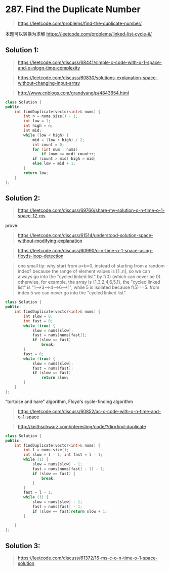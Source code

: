 # 287. Find the Duplicate Number
> https://leetcode.com/problems/find-the-duplicate-number/

本题可以转换为求解 https://leetcode.com/problems/linked-list-cycle-ii/

## Solution 1:
> https://leetcode.com/discuss/68441/simple-c-code-with-o-1-space-and-o-nlogn-time-complexity

> https://leetcode.com/discuss/60830/solutions-explanation-space-without-changing-input-array

> http://www.cnblogs.com/grandyang/p/4843654.html

```cpp
class Solution {
public:
    int findDuplicate(vector<int>& nums) {
        int n = nums.size() - 1;
        int low = 1;
        int high = n;
        int mid;
        while (low < high) {
            mid = (low + high) / 2;
            int count = 0;
            for (int num : nums)
                if (num <= mid) count++;            
            if (count > mid) high = mid;
            else low = mid + 1;
        }
        return low;
    }
};
```

## Solution 2:
> https://leetcode.com/discuss/69766/share-my-solution-o-n-time-o-1-space-12-ms

prove:
> https://leetcode.com/discuss/61514/understood-solution-space-without-modifying-explanation

> https://leetcode.com/discuss/60990/o-n-time-o-1-space-using-floyds-loop-detection

> one small tip: why start from a=b=0, instead of starting from a random index?
because the range of element values is [1..n], so we can always go into the "cycled linked list" by f(0) (which can never be 0).
otherwise, for example, the array is {1,3,2,4,6,5,1}, the "cycled linked list" is "1-->3-->4-->6-->1", while 5 is isolated because f(5)==5. from index 5 we can never go into the "cycled linked list".

```cpp
class Solution {
public:
    int findDuplicate(vector<int>& nums) {
        int slow = 0;
        int fast = 0;
        while (true) {
            slow = nums[slow];
            fast = nums[nums[fast]];
            if (slow == fast)
                break;
        }
        fast = 0;
        while (true) {
            slow = nums[slow];
            fast = nums[fast];
            if (slow == fast)
                return slow;
        }
    }
};
```
"tortoise and hare" algorithm, Floyd's cycle-finding algorithm
> https://leetcode.com/discuss/60852/ac-c-code-with-o-n-time-and-o-1-space

> http://keithschwarz.com/interesting/code/?dir=find-duplicate

```cpp
class Solution {
public:
    int findDuplicate(vector<int>& nums) {
        int l = nums.size();
        int slow = l - 1; int fast = l - 1;
        while (1) {
            slow = nums[slow] - 1;
            fast = nums[nums[fast] - 1] - 1;
            if (slow == fast) {
                break;
            }
        }
        fast = l - 1;
        while (1) {
            slow = nums[slow] - 1;
            fast = nums[fast] - 1;
            if (slow == fast)return slow + 1;
        }

    }
};
```

## Solution 3:
> https://leetcode.com/discuss/61372/16-ms-c-o-n-time-o-1-space-solution
